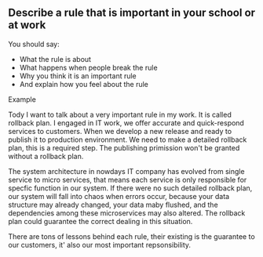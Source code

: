 ## Describe a rule that is important in your school or at work

You should say:

- What the rule is about
- What happens when people break the rule
- Why you think it is an important rule
- And explain how you feel about the rule

Example

Tody I want to talk about a very important rule in my work. It is called rollback plan. I engaged in IT work, we offer accurate and quick-respond services to customers. When we develop a new release and ready to publish it to production environment. We need to make a detailed rollback plan, this is a required step. The publishing primission won't be granted without a rollback plan.

The system architecture in nowdays IT company has evolved from single service to micro services, that means each service is only responsible for specfic function in our system. If there were no such detailed rollback plan, our system will fall into chaos when errors occur, because your data structure may already changed, your data maby flushed, and the dependencies among these microservices may also altered. The rollback plan could guarantee the correct dealing in this situation.

There are tons of lessons behind each rule, their existing is the guarantee to our customers, it' also our most important repsonsibility.
